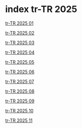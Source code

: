 # index tr-TR 2025

<a href="./01">tr-TR 2025 01</a>

<a href="./02">tr-TR 2025 02</a>

<a href="./03">tr-TR 2025 03</a>

<a href="./04">tr-TR 2025 04</a>

<a href="./05">tr-TR 2025 05</a>

<a href="./06">tr-TR 2025 06</a>

<a href="./07">tr-TR 2025 07</a>

<a href="./08">tr-TR 2025 08</a>

<a href="./09">tr-TR 2025 09</a>

<a href="./10">tr-TR 2025 10</a>

<a href="./11">tr-TR 2025 11</a>
